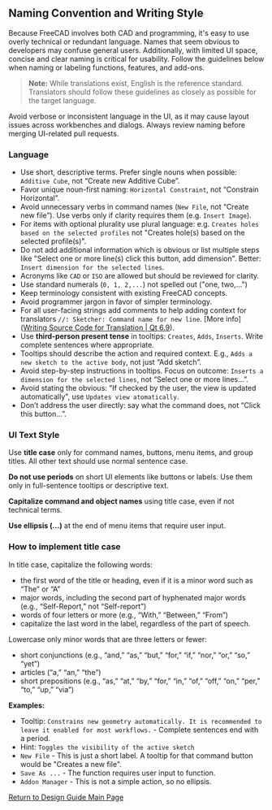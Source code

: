 ## Naming Convention and Writing Style

Because FreeCAD involves both CAD and programming, it's easy to use overly technical or redundant language. Names that seem obvious to developers may confuse general users. Additionally, with limited UI space, concise and clear naming is critical for usability. Follow the guidelines below when naming or labeling functions, features, and add-ons.

> **Note:** While translations exist, English is the reference standard. Translators should follow these guidelines as closely as possible for the target language.

Avoid verbose or inconsistent language in the UI, as it may cause layout issues across workbenches and dialogs. Always review naming before merging UI-related pull requests.

### Language

- Use short, descriptive terms. Prefer single nouns when possible: `Additive Cube`, not “Create new Additive Cube”.
- Favor unique noun-first naming: `Horizontal Constraint`, not “Constrain Horizontal”.
- Avoid unnecessary verbs in command names (`New File`, not “Create new file”). Use verbs only if clarity requires them (e.g. `Insert Image`).
- For items with optional plurality use plural language: e.g. `Creates holes based on the selected profiles` not "Creates hole(s) based on the selected profile(s)".
- Do not add additional information which is obvious or list multiple steps like "Select one or more line(s) click this button, add dimension". Better: `Insert dimension for the selected lines`.
- Acronyms like `CAD` or `ISO` are allowed but should be reviewed for clarity.
- Use standard numerals (`0, 1, 2,...`) not spelled out ("one, two,...")
- Keep terminology consistent with existing FreeCAD concepts.
- Avoid programmer jargon in favor of simpler terminology.
- For all user-facing strings add comments to help adding context for translators `//: Sketcher: Command name for new line`. [More info]([Writing Source Code for Translation | Qt 6.9](https://doc.qt.io/qt-6/i18n-source-translation.html#add-comments-for-translators)).
- Use **third-person present tense** in tooltips: `Creates`, `Adds`, `Inserts`. Write complete sentences where appropriate.
- Tooltips should describe the action and required context. E.g., `Adds a new sketch to the active body`, not just “Add sketch”.
- Avoid step-by-step instructions in tooltips. Focus on outcome: `Inserts a dimension for the selected lines`, not “Select one or more lines...”.
- Avoid stating the obvious: "If checked by the user, the view is updated automatically", use `Updates view atomatically`.
- Don’t address the user directly: say what the command does, not “Click this button...”.

### UI Text Style

Use **title case** only for command names, buttons, menu items, and group titles. All other text should use normal sentence case.

**Do not use periods** on short UI elements like buttons or labels. Use them only in full-sentence tooltips or descriptive text.

**Capitalize command and object names** using title case, even if not technical terms.

**Use ellipsis (...)** at the end of menu items that require user input.

### How to implement title case

In title case, capitalize the following words:

- the first word of the title or heading, even if it is a minor word such as “The” or “A”
- major words, including the second part of hyphenated major words (e.g., “Self-Report,” not “Self-report”)
- words of four letters or more (e.g., “With,” “Between,” “From”)
- capitalize the last word in the label, regardless of the part of speech.

Lowercase only minor words that are three letters or fewer:

- short conjunctions (e.g., “and,” “as,” “but,” “for,” “if,” “nor,” “or,” “so,” “yet”)
- articles (“a,” “an,” “the”)
- short prepositions (e.g., “as,” “at,” “by,” “for,” “in,” “of,” “off,” “on,” “per,” “to,” “up,” “via”)

**Examples:**

- Tooltip: `Constrains new geometry automatically. It is recommended to leave it enabled for most workflows.` - Complete sentences end with a period.
- Hint: `Toggles the visibility of the active sketch`
- `New File` - This is just a short label. A tooltip for that command button would be "Creates a new file".
- `Save As ...` - The function requires user input to function.
- `Addon Manager` - This is not a simple action, so no ellipsis.

[Return to Design Guide Main Page](index.md)
